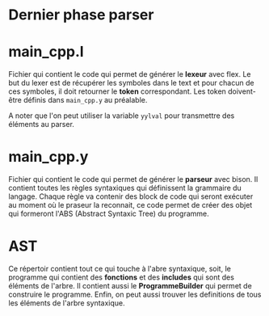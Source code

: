 # Dernier phase parser

# main_cpp.l

Fichier qui contient le code qui permet de générer le **lexeur** avec flex. Le
but du lexer est de récupérer les symboles dans le text et pour chacun de ces
symboles, il doit retourner le **token** correspondant. Les token doivent-être
définis dans `main_cpp.y` au préalable.

A noter que l'on peut utiliser la variable `yylval` pour transmettre des
éléments au parser.

# main_cpp.y

Fichier qui contient le code qui permet de générer le **parseur** avec bison. Il
contient toutes les règles syntaxiques qui définissent la grammaire du langage.
Chaque règle va contenir des block de code qui seront exécuter au moment où le
praseur la reconnait, ce code permet de créer des objet qui formeront l'ABS
(Abstract Syntaxic Tree) du programme.

# AST

Ce répertoir contient tout ce qui touche à l'abre syntaxique, soit, le programme
qui contient des **fonctions** et des **includes** qui sont des éléments de
l'arbre. Il contient aussi le **ProgrammeBuilder** qui permet de construire le
programme. Enfin, on peut aussi trouver les definitions de tous les éléments de
l'arbre syntaxique.
